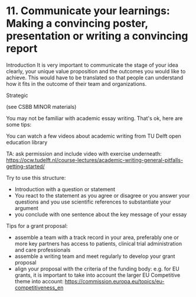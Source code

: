 # 11. Communicate your learnings: Making a convincing poster, presentation or writing a convincing report

Introduction
It is very important to communicate the stage of your idea clearly, your unique value proposition and the outcomes you would like to achieve. This would have to be translated so that people can understand how it fits in the outcome of their team and organizations.

Strategic

(see CSBB MINOR materials)

You may not be familiar with academic essay writing. That's ok, here are some tips:

You can watch a few videos about academic writing from TU Delft open education library  

TA: ask permission and include video with exercise underneath:
https://ocw.tudelft.nl/course-lectures/academic-writing-general-pitfalls-getting-started/

 Try to use this structure:
* Introduction with a question or statement
* You react to the statement as you agree or disagree or you answer your questions and you use scientific references to substantiate your argument
* you conclude with one sentence about the key message of your essay

Tips for a grant proposal:
* assemble a team with a track record in your area, preferably one or more key partners has access to patients, clinical trial administration and care professionals
* assemble a writing team and meet regularly to develop your grant proposal
* align your proposal with the criteria of the funding body: e.g. for EU grants, it is important to take into account the larger EU Competitive theme into account: https://commission.europa.eu/topics/eu-competitiveness_en


